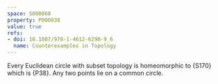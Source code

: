 ```yaml
---
space: S000068
property: P000038
value: true
refs:
- doi: 10.1007/978-1-4612-6290-9_6
  name: Counterexamples in Topology
---
```


Every Euclidean circle with subset topology is homeomorphic to {S170} which is {P38}. Any two points lie on a common circle.

